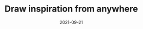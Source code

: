 ---
layout: post
title: Draw inspiration from anywhere
date: 2021-09-21
categories: education
root: /work/
description: Webinar discussing new illustration themes for Adobe Illustrator and Stock users
redirect: https://event.on24.com/wcc/r/3240917/C1A3ED865B3B206F6E5F6D5451654FE4?partnerref=soc&scid=50a6ad12-d765-4d05-9146-2db0b3f62051&mv=social&mv2=owned_social
---